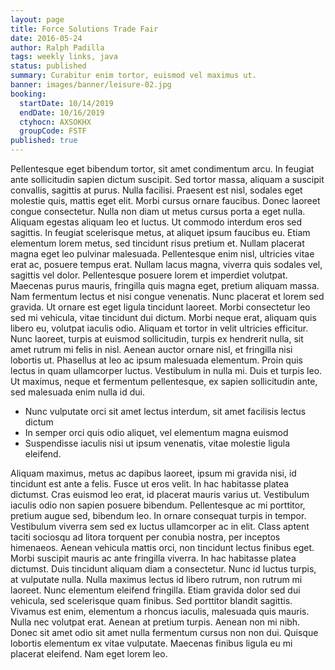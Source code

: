 ```yaml
---
layout: page
title: Force Solutions Trade Fair
date: 2016-05-24
author: Ralph Padilla
tags: weekly links, java
status: published
summary: Curabitur enim tortor, euismod vel maximus ut.
banner: images/banner/leisure-02.jpg
booking:
  startDate: 10/14/2019
  endDate: 10/16/2019
  ctyhocn: AXSOKHX
  groupCode: FSTF
published: true
---
```

Pellentesque eget bibendum tortor, sit amet condimentum arcu. In feugiat ante sollicitudin sapien dictum suscipit. Sed tortor massa, aliquam a suscipit convallis, sagittis at purus. Nulla facilisi. Praesent est nisl, sodales eget molestie quis, mattis eget elit. Morbi cursus ornare faucibus. Donec laoreet congue consectetur. Nulla non diam ut metus cursus porta a eget nulla. Aliquam egestas aliquam leo et luctus. Ut commodo interdum eros sed sagittis. In feugiat scelerisque metus, at aliquet ipsum faucibus eu. Etiam elementum lorem metus, sed tincidunt risus pretium et. Nullam placerat magna eget leo pulvinar malesuada. Pellentesque enim nisl, ultricies vitae erat ac, posuere tempus erat. Nullam lacus magna, viverra quis sodales vel, sagittis vel dolor.
Pellentesque posuere lorem et imperdiet volutpat. Maecenas purus mauris, fringilla quis magna eget, pretium aliquam massa. Nam fermentum lectus et nisi congue venenatis. Nunc placerat et lorem sed gravida. Ut ornare est eget ligula tincidunt laoreet. Morbi consectetur leo sed mi vehicula, vitae tincidunt dui dictum. Morbi neque erat, aliquam quis libero eu, volutpat iaculis odio. Aliquam et tortor in velit ultricies efficitur. Nunc laoreet, turpis at euismod sollicitudin, turpis ex hendrerit nulla, sit amet rutrum mi felis in nisl. Aenean auctor ornare nisl, et fringilla nisi lobortis ut. Phasellus at leo ac ipsum malesuada elementum. Proin quis lectus in quam ullamcorper luctus. Vestibulum in nulla mi. Duis et turpis leo. Ut maximus, neque et fermentum pellentesque, ex sapien sollicitudin ante, sed malesuada enim nulla id dui.

* Nunc vulputate orci sit amet lectus interdum, sit amet facilisis lectus dictum
* In semper orci quis odio aliquet, vel elementum magna euismod
* Suspendisse iaculis nisi ut ipsum venenatis, vitae molestie ligula eleifend.

Aliquam maximus, metus ac dapibus laoreet, ipsum mi gravida nisi, id tincidunt est ante a felis. Fusce ut eros velit. In hac habitasse platea dictumst. Cras euismod leo erat, id placerat mauris varius ut. Vestibulum iaculis odio non sapien posuere bibendum. Pellentesque ac mi porttitor, pretium augue sed, bibendum leo. In ornare consequat turpis in tempor. Vestibulum viverra sem sed ex luctus ullamcorper ac in elit. Class aptent taciti sociosqu ad litora torquent per conubia nostra, per inceptos himenaeos. Aenean vehicula mattis orci, non tincidunt lectus finibus eget.
Morbi suscipit mauris ac ante fringilla viverra. In hac habitasse platea dictumst. Duis tincidunt aliquam diam a consectetur. Nunc id luctus turpis, at vulputate nulla. Nulla maximus lectus id libero rutrum, non rutrum mi laoreet. Nunc elementum eleifend fringilla. Etiam gravida dolor sed dui vehicula, sed scelerisque quam finibus. Sed porttitor blandit sagittis. Vivamus est enim, elementum a rhoncus iaculis, malesuada quis mauris. Nulla nec volutpat erat. Aenean at pretium turpis. Aenean non mi nibh. Donec sit amet odio sit amet nulla fermentum cursus non non dui. Quisque lobortis elementum ex vitae vulputate. Maecenas finibus ligula eu mi placerat eleifend. Nam eget lorem leo.
